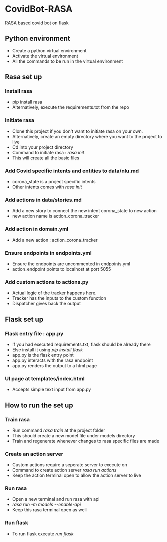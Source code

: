 # CovidBot-RASA
RASA based covid bot on flask

## Python environment
 
  - Create a python virtual environment
  - Activate the virtual environment
  - All the commands to be run in the virtual environment

## Rasa set up 
 
### Install rasa

  - pip install rasa
  - Alternatively, execute the requirements.txt from the repo

### Initiate rasa

   - Clone this project if you don't want to initiate rasa on your own.
   - Alternatively, create an empty directory where you want to the project to live
   - Cd  into your project directory
   - Command to initiate rasa :  *rasa init*
   - This will create all the basic files

### Add Covid specific intents and entities to data/nlu.md

   - corona_state is a project specific intents
   - Other intents comes with *rasa init*  

### Add actions in data/stories.md
   
   - Add a new story to connect the new intent corona_state to new action
   - new action name is action_corona_tracker

### Add action in domain.yml

   - Add a new action : action_corona_tracker

### Ensure endpoints in endpoints.yml

   - Ensure the endpoints are uncommented in endpoints.yml
   - action_endpoint points to localhost at port 5055

### Add custom actions to actions.py

   - Actual logic of the tracker happens here.
   - Tracker has the inputs to the custom function
   - Dispatcher gives back the output

## Flask set up

### Flask entry file : app.py

   - If you had executed requirements.txt, flask should be already there
   - Else install it using *pip install flask*
   - app.py is the flask entry point
   - app.py interacts with the rasa endpoint
   - app.py renders the output to a html page

### UI page at templates/index.html

   - Accepts simple text input from app.py

## How to run the set up

### Train rasa

   - Run command *rasa train* at the project folder
   - This should create a new model file under models directory
   - Train and regenerate whenever changes to rasa specific files are made 

### Create an action server

   - Custom actions require a seperate server to execute on
   - Command to create action server *rasa run actions*
   - Keep the action terminal open to allow the action server to live

### Run rasa

   - Open a new terminal and run rasa with api
   - *rasa run -m models --enable-api*
   - Keep this rasa terminal open as well

### Run flask

   - To run flask execute *run flask*

